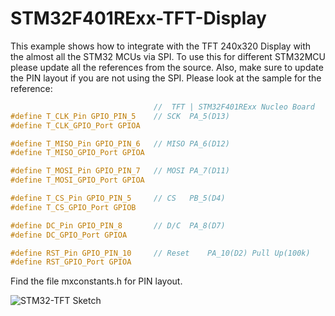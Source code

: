 # STM32F401RExx-TFT-Display
This example shows how to integrate with the TFT 240x320 Display with the almost all the STM32 MCUs via SPI.
To use this for different STM32MCU please update all the references from the source. Also, make sure to update the PIN layout if you are not using the SPI. Please look at the sample for the reference:

```c
                                //  TFT | STM32F401RExx Nucleo Board
#define T_CLK_Pin GPIO_PIN_5    // SCK	PA_5(D13)
#define T_CLK_GPIO_Port GPIOA

#define T_MISO_Pin GPIO_PIN_6   // MISO	PA_6(D12)
#define T_MISO_GPIO_Port GPIOA

#define T_MOSI_Pin GPIO_PIN_7   // MOSI	PA_7(D11)
#define T_MOSI_GPIO_Port GPIOA

#define T_CS_Pin GPIO_PIN_5     // CS	PB_5(D4)
#define T_CS_GPIO_Port GPIOB

#define DC_Pin GPIO_PIN_8       // D/C	PA_8(D7)
#define DC_GPIO_Port GPIOA

#define RST_Pin GPIO_PIN_10     // Reset	PA_10(D2) Pull Up(100k)
#define RST_GPIO_Port GPIOA
```

Find the file mxconstants.h for PIN layout.

![STM32-TFT Sketch](https://github.com/mhdazeem/STM32F401RExx-TFT-Display/blob/master/STM32-TFT%20Sketch/Pin%20Layout%20TFT%20Display.jpg)
